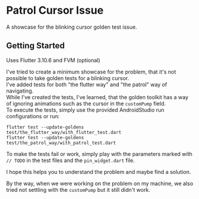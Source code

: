 # Patrol Cursor Issue

A showcase for the blinking cursor golden test issue.

## Getting Started

Uses Flutter 3.10.6 and FVM (optional)

I've tried to create a minimum showcase for the problem, that it's not possible to take golden tests for a blinking cursor.  
I've added tests for both "the flutter way" and "the patrol" way of navigating.  
While I've created the tests, I've learned, that the golden toolkit has a way of ignoring animations such as the cursor in the `customPump` field.  
To execute the tests, simply use the provided AndroidStudio run configurations or run:

`flutter test --update-goldens test/the_flutter_way/with_flutter_test.dart`  
`flutter test --update-goldens test/the_patrol_way/with_patrol_test.dart`

To make the tests fail or work, simply play with the parameters marked with `// TODO` in the test files and the `pin_widget.dart` file.

I hope this helps you to understand the problem and maybe find a solution.

By the way, when we were working on the problem on my machine, we also tried not settling with the `customPump` but it still didn't work.
